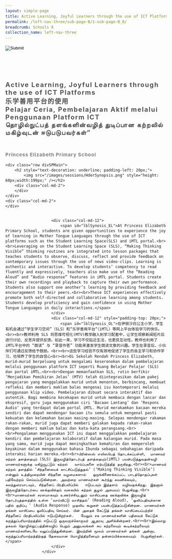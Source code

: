 ```yaml
---
layout: simple-page
title: Active Learning, Joyful Learners through the use of ICT Platforms
permalink: /left-nav-three/sub-page-B/1-sub-page-B_8/
breadcrumb: Schools 8
collection_name: left-nav-three
---
```




<input type="image" name="btnBack" id="btnBack" onclick="goBack()" src="/images/btnBack.png" style="height:70px;">


<link href="/misc/bootstrap.min.css" rel="stylesheet" />
<link href="/misc/Site.css" rel="stylesheet" />
<style>
    .divSPMain {
        padding: 20px;
        padding-top: 20px;
        text-align: justify;
        border-radius: 20px;
    }
    .divSPInfo {
        padding-top: 1px;
    }
</style>

<script>
        function goBack() {
          window.history.back();
        }
        </script>
        
<div id="PanelSess">
     <div class="col-md-12" style="padding-top: 40px;">
                    <span id="lblTitle_EL" style="font-weight: bold; font-size: 20px; letter-spacing: 2px; color: #525252">Active Learning, Joyful Learners through the use of ICT Platforms<br>乐学善用平台的使用<br>Pelajar Ceria, Pembelajaran Aktif melalui Penggunaan Platform ICT<br>தொழில்நுட்பத் தளங்களின்வழித் துடிப்பான கற்றலில் மகிழ்வுடன் ஈடுபடுபவர்கள்”</span>
                </div>
                <div class="col-md-12" style="padding-top: 30px;">
                    <b style="font-size: 17px; color: #525252; display: none;">SCHOOL / ORGANISATION</b><br />
                    <span id="lblOrg_EL" style="font-weight: bold; font-size: 15px; letter-spacing: 1px; color: #7f7f7f">Princess Elizabeth Primary School</span>
                </div>

    <div class="row divSPMain">
        <h2 style="text-decoration: underline; padding-left: 20px;">
            <img src="/images/sessions/HderSynopsis.png" style="height: 60px;width:199px;" /></h2>
        <div class="col-md-2">
        </div>
    </div>
    <div class="col-md-2">
    </div>
 <div class="divSPInfo col-md-10">

                        <div class="col-md-12">
                            <span id="lblSynosis_EL">At Princess Elizabeth Primary School, students are given opportunities to experience the joy of learning in Mother Tongue Languages through the use of ICT platforms such as the Student Learning Space(SLS) and iMTL portal.<br><br>Leveraging on the Student Learning Space (SLS), “Making Thinking Visible” thinking routines are integrated into lesson packages that teaches students to observe, discuss, reflect and provide feedback on contemporary issues through the use of news video-clips. Learning is authentic and interactive. To develop students’ competency to read fluently and expressively, teachers also make use of the “Reading Aloud” and “Audio response” features in iMTL portal. Students create their own recordings and playback to capture their own performance. Students also support one another’s learning by providing feedback and encouragement to their peers.<br><br>These ICT experiences effectively promote both self-directed and collaborative learning among students. Students develop proficiency and gain confidence in using Mother Tongue Languages in daily interactions.</span>
                        </div>
                        <div class="col-md-12" style="padding-top: 20px;">
                            <span id="lblSynosis_OL">在伊丽沙白公主小学，学生有机会通过“学生学习空间”（SLS）和“乐学善用平台“（iMTL）等网上平台体验学习的快乐。<br><br>教师利用 SLS 将思维可视化(MTV)教学融入到学习配套中，让学生观察新闻短片后进行讨论、反思并提供反馈。如此一来，学习不仅贴近生活，也更具互动性。教师也利用了iMTL平台中的 “朗读” 与 “录音作答” 功能来激发学生朗读文章的兴趣。学生在录音后，小伙伴们可通过反馈给予鼓励。<br><br>这些学习经验不仅有效地促进了学生的自主学习和协作学习，也培养了学生的自信心<br><br>Di Sekolah Rendah Princess Elizabeth, murid-murid berpeluang untuk mengalami keseronokan dalam pembelajaran melalui penggunaan platform ICT seperti Ruang Belajar Pelajar (SLS) dan portal iMTL.<br><br>Dengan memanfaatkan SLS, rutin berfikir ‘Menjadikan Pemikiran Jelas’ (MTV) telah diintegrasikan dalam pakej pengajaran yang menggalakkan murid untuk menonton, berbincang, membuat refleksi dan memberi maklum balas mengenai isu kontemporari melalui penggunaan klip video. Pembelajaran dibuat secara interaktif dan autentik. Bagi membina kecekapan murid untuk membaca dengan lancar dan ekspresif, guru juga menggunakan ciri ‘Bacaan Lantang’ dan ‘Respons Audio’ yang terdapat dalam portal iMTL. Murid merakamkan bacaan mereka sendiri dan dapat mendengar bacaan itu semula untuk mengenal pasti kekuatan dan kelemahan bacaan masing-masing. Selepas mendengar rakaman rakan-rakan, murid juga dapat memberi galakan kepada rakan-rakan dengan memberi maklum balas dan kata-kata perangsang.<br><br>Pengalaman menggunakan ICT ini dapat menggalakkan pembelajaran kendiri dan pembelajaran kolaboratif dalam kalangan murid. Pada masa yang sama, murid juga dapat meningkatkan kemahiran dan memperoleh keyakinan dalam menggunakan bahasa Ibunda sebagai sebahagian daripada interaksi harian mereka.<br><br>பிரின்ஸஸ் எலிஸபெத் தொடக்கப்பள்ளி,  மாணவர் கற்றல் தளத்தையும் (SLS) இருவழித்தொடர்புத் தளத்தையும்(iMTL) பயன்படுத்துவதன்வழி மாணவர்களுக்கு மகிழ்வூட்டும் கற்றல்   வாய்ப்புகளை ஏற்படுத்தித் தருகிறது.<br><br>மாணவர் கற்றல் தளத்தில் ‘சிந்தனையைக் காட்சிப்படுத்துதல்’ (‘Making Thinking Visible’) என்னும் உத்திமுறையின் சிந்தனை வழமைகளால்   ஒருங்கிணைக்கப்பட்ட பாடத்தொகுப்புகள்  பதிவேற்றம் செய்யப்படுகின்றன. அவற்றை மாணவர்கள் கூர்ந்து கவனிக்கவும், கலந்துரையாடவும், சிந்தனைப் பிரதிபலிப்பில்   ஈடுபடவும் இத்தளம்  வழிவகுக்கிறது. இதனால் இருவழித்தொடர்பை ஊக்குவிக்கும் வகையில் கற்றல் சூழல் அமையப் பெறுகிறது.<br><br>மாணவர்கள் சரளமாகவும் உணர்ச்சியுடனும் வாசிப்பதை ஊக்குவிக்க இருவழித் தொடர்புத்தளத்தில் உள்ள ‘வாய்விட்டு வாசித்தல்’ (Reading Aloud), ‘ஒலிப்பதிவுக்கான பதில் குறிப்பு ’ (Audio Response) முதலிய கூறுகள் பயன்படுத்தப்படுகின்றன. மாணவர்கள் தங்கள் வாசிப்பை ஒலிப்பதிவு செய்வர். பின் அதைக் கேட்டுத் தங்கள் வாசிப்பைப்பற்றிச் சிந்தனைப் பிரதிபலிப்பில் ஈடுபடுகிறார்கள்.   மேலும் சக மாணவர்களின் பதிவைக் கேட்டுக் கருத்துப்பரிமாற்றத்தில் ஈடுபட்டு ஒருவருக்கொருவர் ஆதரவு அளிக்கின்றனர்.<br><br>இவ்வாறு தகவல் தொழில்நுட்பத்தின்வழிப் பெறும் அனுபவங்கள் சுய கற்றலையும் கூடிக்கற்றலையும் மாணவர்களிடையே வலுப்படுத்துகின்றன. இவற்றின் மூலம் மாணவர்கள் தங்கள் அன்றாட கருத்துப்பரிமாற்றத்திற்குத் தேவையான மொழித்திறனையும் தன்னம்பிக்கையையும்  பெறுகிறார்கள்.</span>
                        </div>
                    </div>

</div>
